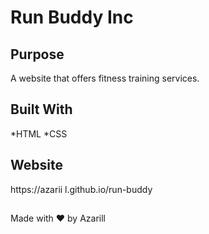 # Run Buddy Inc

## Purpose 
A website that offers fitness training services.


## Built With
*HTML
*CSS


## Website
https://azarii
l.github.io/run-buddy

##
Made with ❤️ by Azarill
